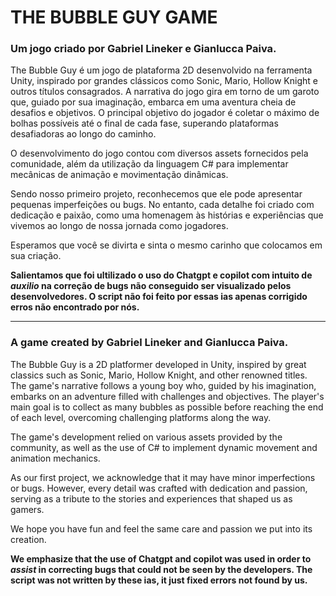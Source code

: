 # THE BUBBLE GUY GAME
 
### Um jogo criado por Gabriel Lineker e Gianlucca Paiva.

The Bubble Guy é um jogo de plataforma 2D desenvolvido na ferramenta Unity, inspirado por grandes clássicos como Sonic, Mario, Hollow Knight e outros títulos consagrados. A narrativa do jogo gira em torno de um garoto que, guiado por sua imaginação, embarca em uma aventura cheia de desafios e objetivos. O principal objetivo do jogador é coletar o máximo de bolhas possíveis até o final de cada fase, superando plataformas desafiadoras ao longo do caminho.

O desenvolvimento do jogo contou com diversos assets fornecidos pela comunidade, além da utilização da linguagem C# para implementar mecânicas de animação e movimentação dinâmicas.

Sendo nosso primeiro projeto, reconhecemos que ele pode apresentar pequenas imperfeições ou bugs. No entanto, cada detalhe foi criado com dedicação e paixão, como uma homenagem às histórias e experiências que vivemos ao longo de nossa jornada como jogadores.

Esperamos que você se divirta e sinta o mesmo carinho que colocamos em sua criação.

**Salientamos que foi ultilizado o uso do Chatgpt e copilot com intuito de *auxilio* na correção de bugs não conseguido ser visualizado pelos desenvolvedores. O script não foi feito por essas ias apenas corrigido erros não encontrado por nós.**

-----------------------------------------------------------------------------------------------------------------------------------------------------------------------------------------------------------------------

### A game created by Gabriel Lineker and Gianlucca Paiva.
The Bubble Guy is a 2D platformer developed in Unity, inspired by great classics such as Sonic, Mario, Hollow Knight, and other renowned titles. The game's narrative follows a young boy who, guided by his imagination, embarks on an adventure filled with challenges and objectives. The player's main goal is to collect as many bubbles as possible before reaching the end of each level, overcoming challenging platforms along the way.

The game's development relied on various assets provided by the community, as well as the use of C# to implement dynamic movement and animation mechanics.

As our first project, we acknowledge that it may have minor imperfections or bugs. However, every detail was crafted with dedication and passion, serving as a tribute to the stories and experiences that shaped us as gamers.

We hope you have fun and feel the same care and passion we put into its creation.

**We emphasize that the use of Chatgpt and copilot was used in order to *assist* in correcting bugs that could not be seen by the developers. The script was not written by these ias, it just fixed errors not found by us.**
